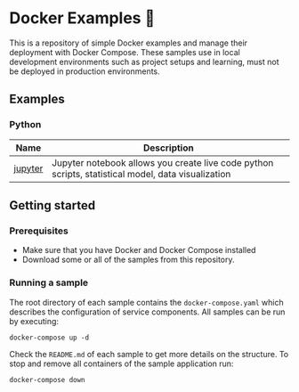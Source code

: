 # Docker Examples :whale:
This is a repository of simple Docker examples and manage their deployment with Docker Compose. These samples use in local development environments such as project setups and learning, must not be deployed in production environments.

## Examples

### Python
| Name | Description |
| --- | --- |
| [jupyter](jupyter/README.md) | Jupyter notebook allows you create live code python scripts, statistical model, data visualization |

## Getting started

### Prerequisites

- Make sure that you have Docker and Docker Compose installed
- Download some or all of the samples from this repository.

### Running a sample

The root directory of each sample contains the `docker-compose.yaml` which
describes the configuration of service components. All samples can be run by executing:

```console
docker-compose up -d
```

Check the `README.md` of each sample to get more details on the structure.
To stop and remove all containers of the sample application run:

```console
docker-compose down
```